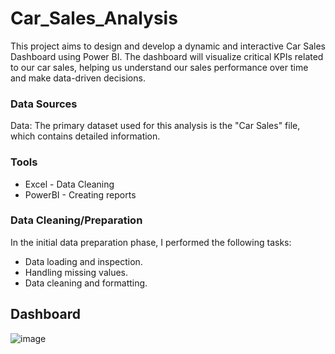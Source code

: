# Car_Sales_Analysis
This project aims to design and develop a dynamic and interactive Car Sales Dashboard using Power BI. The dashboard will visualize critical KPIs related to our car sales, helping us understand our sales performance over time and make data-driven decisions.

### Data Sources

Data: The primary dataset used for this analysis is the "Car Sales" file, which contains detailed information.

### Tools

- Excel - Data Cleaning
- PowerBI - Creating reports

### Data Cleaning/Preparation

In the initial data preparation phase, I performed the following tasks:

- Data loading and inspection.
- Handling missing values.
- Data cleaning and formatting.

## Dashboard
![image](https://github.com/user-attachments/assets/c159cccd-a8b2-49e2-8b8e-6e527fd740a8)
